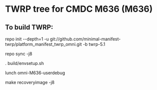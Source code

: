 # TWRP tree for CMDC M636 (M636)

To build TWRP:
--------------

repo init --depth=1 -u git://github.com/minimal-manifest-twrp/platform_manifest_twrp_omni.git -b twrp-5.1

repo sync -j8

. build/envsetup.sh

lunch omni-M636-userdebug

make recoveryimage -j8

